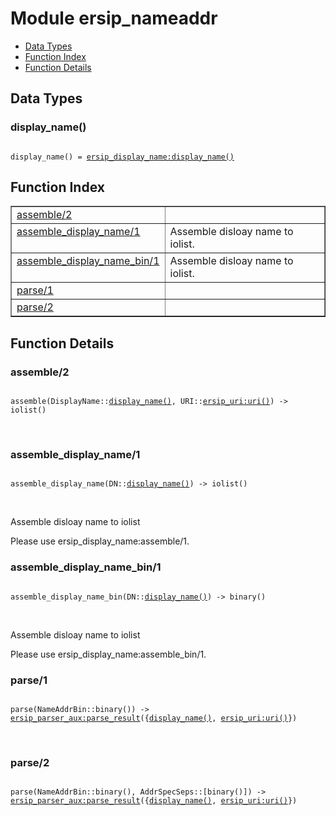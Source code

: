 

# Module ersip_nameaddr #
* [Data Types](#types)
* [Function Index](#index)
* [Function Details](#functions)

<a name="types"></a>

## Data Types ##




### <a name="type-display_name">display_name()</a> ###


<pre><code>
display_name() = <a href="ersip_display_name.md#type-display_name">ersip_display_name:display_name()</a>
</code></pre>

<a name="index"></a>

## Function Index ##


<table width="100%" border="1" cellspacing="0" cellpadding="2" summary="function index"><tr><td valign="top"><a href="#assemble-2">assemble/2</a></td><td></td></tr><tr><td valign="top"><a href="#assemble_display_name-1">assemble_display_name/1</a></td><td>Assemble disloay name to iolist.</td></tr><tr><td valign="top"><a href="#assemble_display_name_bin-1">assemble_display_name_bin/1</a></td><td>Assemble disloay name to iolist.</td></tr><tr><td valign="top"><a href="#parse-1">parse/1</a></td><td></td></tr><tr><td valign="top"><a href="#parse-2">parse/2</a></td><td></td></tr></table>


<a name="functions"></a>

## Function Details ##

<a name="assemble-2"></a>

### assemble/2 ###

<pre><code>
assemble(DisplayName::<a href="#type-display_name">display_name()</a>, URI::<a href="ersip_uri.md#type-uri">ersip_uri:uri()</a>) -&gt; iolist()
</code></pre>
<br />

<a name="assemble_display_name-1"></a>

### assemble_display_name/1 ###

<pre><code>
assemble_display_name(DN::<a href="#type-display_name">display_name()</a>) -&gt; iolist()
</code></pre>
<br />

Assemble disloay name to iolist

Please use ersip_display_name:assemble/1.

<a name="assemble_display_name_bin-1"></a>

### assemble_display_name_bin/1 ###

<pre><code>
assemble_display_name_bin(DN::<a href="#type-display_name">display_name()</a>) -&gt; binary()
</code></pre>
<br />

Assemble disloay name to iolist

Please use ersip_display_name:assemble_bin/1.

<a name="parse-1"></a>

### parse/1 ###

<pre><code>
parse(NameAddrBin::binary()) -&gt; <a href="ersip_parser_aux.md#type-parse_result">ersip_parser_aux:parse_result</a>({<a href="#type-display_name">display_name()</a>, <a href="ersip_uri.md#type-uri">ersip_uri:uri()</a>})
</code></pre>
<br />

<a name="parse-2"></a>

### parse/2 ###

<pre><code>
parse(NameAddrBin::binary(), AddrSpecSeps::[binary()]) -&gt; <a href="ersip_parser_aux.md#type-parse_result">ersip_parser_aux:parse_result</a>({<a href="#type-display_name">display_name()</a>, <a href="ersip_uri.md#type-uri">ersip_uri:uri()</a>})
</code></pre>
<br />

